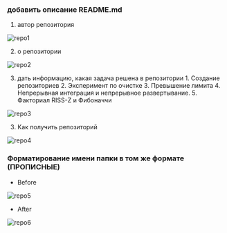 ### добавить описание README.md
1. автор репозитория

![repo1](https://github.com/user-attachments/assets/ea74a53e-fafa-45db-9197-6614cc84ff93)


2. о репозитории

![repo2](https://github.com/user-attachments/assets/0419c9b4-e9fe-4714-b73b-f40df5c28356)


3. дать информацию, какая задача решена в репозитории
         1. Создание репозиториев
         2. Эксперимент по очистке
         3. Превышение лимита
         4. Непрерывная интеграция и непрерывное развертывание.
         5. Факториал RISS-Z и Фибоначчи

![repo3](https://github.com/user-attachments/assets/0f27fe24-fe24-4270-87ac-04b7521a7165)


   
 3. Как получить репозиторий


![repo4](https://github.com/user-attachments/assets/fb44d11a-e0f7-4abb-b9d0-e0b0658991a0)

 
### Форматирование имени папки в том же формате (ПРОПИСНЫЕ)

- Before

![repo5](https://github.com/user-attachments/assets/0449dd5a-55f4-46ee-bb7e-98b55ac219ce)


- After

![repo6](https://github.com/user-attachments/assets/aa553e87-d2bf-4eae-bb5a-b2d6d6be9bbd)

